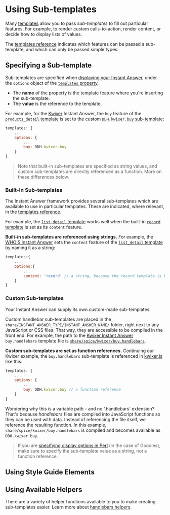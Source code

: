 # Using Sub-templates

Many [templates](http://docs.duckduckhack.com/frontend-reference/templates-reference.html) allow you to pass *sub-templates* to fill out particular features. For example, to render custom calls-to-action, render content, or decide how to display lists of values.

The [templates reference](http://docs.duckduckhack.com/frontend-reference/templates-reference.html) indicates which features can be passed a sub-template, and which can only be passed simple types.

## Specifying a Sub-template

Sub-templates are specified when [displaying your Instant Answer](http://docs.duckduckhack.com/frontend-reference/display-reference.html#templates-object-required), under the `options` object of the [`templates` property](http://docs.duckduckhack.com/frontend-reference/display-reference.html#templates-object-required).

- The **name** of the property is the template feature where you're inserting the sub-template.
- The **value** is the reference to the template.

For example, for the [Kwixer](https://github.com/duckduckgo/zeroclickinfo-spice/blob/master/share/spice/kwixer/kwixer.js) Instant Answer, the `buy` feature of the [`products_detail` template](http://docs.duckduckhack.com/frontend-reference/templates-reference.html#productsdetail-template) is set to the custom [`DDH.kwixer.buy` sub-template](https://github.com/duckduckgo/zeroclickinfo-spice/blob/master/share/spice/kwixer/buy.handlebars):

```javascript
templates: {
    ...
    options: {
        ...
        buy: DDH.kwixer.buy
    }
}
```

> Note that built-in sub-templates are specified as string values, and custom sub-templates are directly referenced as a function. More on these differences below.

### Built-In Sub-templates

The Instant Answer framework provides several sub-templates which are available to use in particular templates. These are indicated, where relevant, in the [templates reference](http://docs.duckduckhack.com/frontend-reference/templates-reference.html).

For example, the [`list_detail` template](http://docs.duckduckhack.com/frontend-reference/templates-reference.html#listdetail-template) works well when the built-in [`record` template](http://docs.duckduckhack.com/frontend-reference/templates-reference.html#listdetail-template) is set as its `content` feature.

**Built-in sub-templates are referenced using strings.** For example, the [WHOIS Instant Answer](https://github.com/duckduckgo/zeroclickinfo-spice/blob/master/share/spice/whois/whois.js) sets the `content` feature of the [`list_detail` template](http://docs.duckduckhack.com/frontend-reference/templates-reference.html#listdetail-template) by naming it as a string:

```javascript
templates:{
    ...
    options:{
        ...
        content: 'record' // a string, because the record template is built-in
    }
}
```

### Custom Sub-templates

Your Instant Answer can supply its own custom-made sub-templates.

Custom handlebar sub-templates are placed in the `share/INSTANT_ANSWER_TYPE/INSTANT_ANSWER_NAME/` folder, right next to any JavaScript or CSS files. That way, they are accessible to be compiled in the front end. For example, the path to the [Kwixer Instant Answer](https://github.com/duckduckgo/zeroclickinfo-spice/blob/master/share/spice/kwixer/kwixer.js) `buy.handlebars` template file is [`share/spice/kwixer/buy.handlebars`](https://github.com/duckduckgo/zeroclickinfo-spice/tree/master/share/spice/kwixer).

**Custom sub-templates are set as function references.** Continuing our Kwixer example, the `buy.handlebars` sub-template is referenced in [kwixer.js](https://github.com/duckduckgo/zeroclickinfo-spice/blob/master/share/spice/kwixer/kwixer.js) like this:

```javascript
templates: {
    ...
    options: {
        ...
        buy: DDH.kwixer.buy // a function reference
    }
}
```

Wondering why this is a variable path - and no '.handlebars' extension? That's because *handlebars* files are compiled into JavaScript functions so they can be used with data. Instead of referencing the file itself, we reference the resulting function. In this example, `share/spice/kwixer/buy.handlebars` is compiled and becomes available as `DDH.kwixer.buy`.

> If you are [specifying display options in Perl](http://docs.duckduckhack.com/frontend-reference/setting-goodie-display.html) (in the case of Goodies), make sure to specify the sub-template value as a string, not a function reference.

## Using Style Guide Elements

## Using Available Helpers

There are a variety of helper functions available to you to make creating sub-templates easier. Learn more about [handlebars helpers](http://docs.duckduckhack.com/frontend-reference/handlebars-helpers.html).
